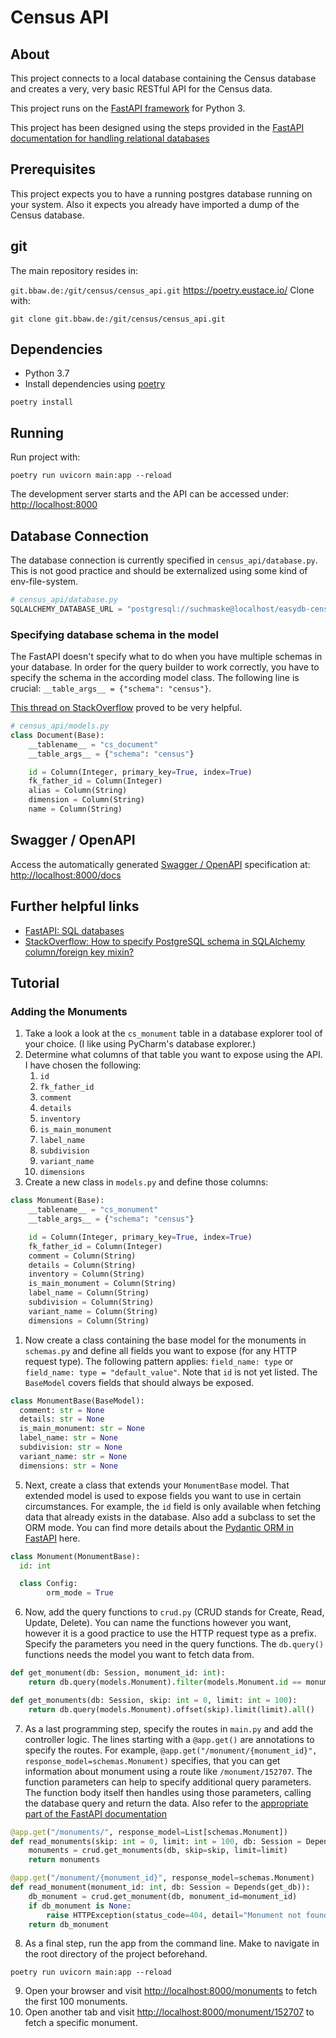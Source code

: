 # Census API

## About

This project connects to a local database containing the Census database and creates a very, very basic RESTful API for the Census data.

This project runs on the [FastAPI framework](https://fastapi.tiangolo.com/) for Python 3.

This project has been designed using the steps provided in the [FastAPI documentation for handling relational databases](https://fastapi.tiangolo.com/tutorial/sql-databases/)

## Prerequisites

This project expects you to have a running postgres database running on your system. Also it expects you already have imported a dump of the Census database.

## git

The main repository resides in:

`git.bbaw.de:/git/census/census_api.git`
https://poetry.eustace.io/
Clone with:

```console
git clone git.bbaw.de:/git/census/census_api.git
```

## Dependencies

* Python 3.7
* Install dependencies using [poetry](https://poetry.eustace.io/)

```console
poetry install
```

## Running

Run project with:

```console
poetry run uvicorn main:app --reload
```

The development server starts and the API can be accessed under: [http://localhost:8000](http://localhost:8000)

## Database Connection

The database connection is currently specified in `census_api/database.py`. This is not good practice and should be externalized using some kind of env-file-system.

```python
# census_api/database.py
SQLALCHEMY_DATABASE_URL = "postgresql://suchmaske@localhost/easydb-census"
```

### Specifying database schema in the model

The FastAPI doesn't specify what to do when you have multiple schemas in your database. In order for the query builder to work correctly, you have to specify the schema in the according model class. The following line is crucial: `__table_args__ = {"schema": "census"}`.

[This thread on StackOverflow](https://stackoverflow.com/questions/27003515/how-to-specify-postgresql-schema-in-sqlalchemy-column-foreign-key-mixin) proved to be very helpful.

```python
# census_api/models.py
class Document(Base):
    __tablename__ = "cs_document"
    __table_args__ = {"schema": "census"}

    id = Column(Integer, primary_key=True, index=True)
    fk_father_id = Column(Integer)
    alias = Column(String)
    dimension = Column(String)
    name = Column(String)
```

## Swagger / OpenAPI

Access the automatically generated [Swagger / OpenAPI](https://swagger.io/) specification at: [http://localhost:8000/docs](http://localhost:8000/docs)

## Further helpful links

* [FastAPI: SQL databases](https://fastapi.tiangolo.com/tutorial/sql-databases/)
* [StackOverflow: How to specify PostgreSQL schema in SQLAlchemy column/foreign key mixin?](https://stackoverflow.com/questions/27003515/how-to-specify-postgresql-schema-in-sqlalchemy-column-foreign-key-mixin)

## Tutorial

### Adding the Monuments

1. Take a look a look at the `cs_monument` table in a database explorer tool of your choice. (I like using PyCharm's database explorer.)
2. Determine what columns of that table you want to expose using the API. I have chosen the following:
   1. `id`
   2. `fk_father_id`
   3. `comment`
   4. `details`
   5. `inventory`
   6. `is_main_monument`
   7. `label_name`
   8. `subdivision`
   9. `variant_name`
   10. `dimensions`
3. Create a new class in `models.py` and define those columns:
```python
class Monument(Base):
    __tablename__ = "cs_monument"
    __table_args__ = {"schema": "census"}

    id = Column(Integer, primary_key=True, index=True)
    fk_father_id = Column(Integer)
    comment = Column(String)
    details = Column(String)
    inventory = Column(String)
    is_main_monument = Column(String)
    label_name = Column(String)
    subdivision = Column(String)
    variant_name = Column(String)
    dimensions = Column(String)
```
1. Now create a class containing the base model for the monuments in `schemas.py` and define all fields you want to expose (for any HTTP request type). The following pattern applies: `field_name: type` or `field_name: type = "default_value"`. Note that `id` is not yet listed. The `BaseModel` covers fields that should always be exposed.
```python
class MonumentBase(BaseModel):
  comment: str = None
  details: str = None
  is_main_monument: str = None
  label_name: str = None
  subdivision: str = None
  variant_name: str = None
  dimensions: str = None
```
5. Next, create a class that extends your `MonumentBase` model. That extended model is used to expose fields you want to use in certain circumstances. For example, the `id` field is only available when fetching data that already exists in the database. Also add a subclass to set the ORM mode. You can find more details about the [Pydantic ORM in FastAPI](https://fastapi.tiangolo.com/tutorial/sql-databases/#use-pydantics-orm_mode) here.
```python
class Monument(MonumentBase):
  id: int

  class Config:
        orm_mode = True
```
6. Now, add the query functions to `crud.py` (CRUD stands for Create, Read, Update, Delete). You can name the functions however you want, however it is a good practice to use the HTTP request type as a prefix. Specify the parameters you need in the query functions. The `db.query()` functions needs the model you want to fetch data from.
```python
def get_monument(db: Session, monument_id: int):
    return db.query(models.Monument).filter(models.Monument.id == monument_id).first()

def get_monuments(db: Session, skip: int = 0, limit: int = 100):
    return db.query(models.Monument).offset(skip).limit(limit).all()
```
7. As a last programming step, specify the routes in `main.py` and add the controller logic. The lines starting with a `@app.get()` are annotations to specify the routes. For example, `@app.get("/monument/{monument_id}", response_model=schemas.Monument)` specifies, that you can get information about monument using a route like `/monument/152707`. The function parameters can help to specify additional query parameters. The function body itself then handles using those parameters, calling the database query and return the data. Also refer to the [appropriate part of the FastAPI documentation](https://fastapi.tiangolo.com/tutorial/sql-databases/#create-your-fastapi-path-operations)
```python
@app.get("/monuments/", response_model=List[schemas.Monument])
def read_monuments(skip: int = 0, limit: int = 100, db: Session = Depends(get_db)):
    monuments = crud.get_monuments(db, skip=skip, limit=limit)
    return monuments

@app.get("/monument/{monument_id}", response_model=schemas.Monument)
def read_monument(monument_id: int, db: Session = Depends(get_db)):
    db_monument = crud.get_monument(db, monument_id=monument_id)
    if db_monument is None:
        raise HTTPException(status_code=404, detail="Monument not found")
    return db_monument
```
8. As a final step, run the app from the command line. Make to navigate in the root directory of the project beforehand.
```console
poetry run uvicorn main:app --reload
```
9. Open your browser and visit <http://localhost:8000/monuments> to fetch the first 100 monuments.
10. Open another tab and visit <http://localhost:8000/monument/152707> to fetch a specific monument.